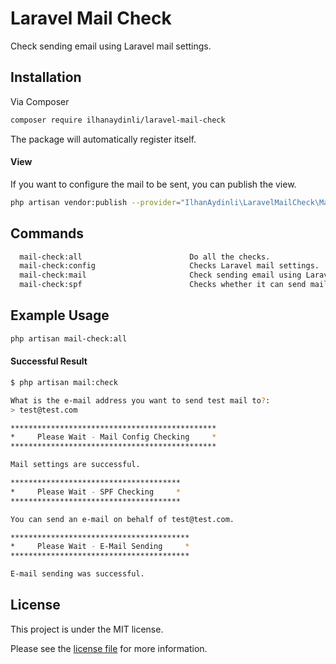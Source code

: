 # Laravel Mail Check

Check sending email using Laravel mail settings.

## Installation

Via Composer

```bash
composer require ilhanaydinli/laravel-mail-check
```

The package will automatically register itself.

#### View

If you want to configure the mail to be sent, you can publish the view.

```bash
php artisan vendor:publish --provider="IlhanAydinli\LaravelMailCheck\MailCheckProvider" --tag="views"
```

## Commands

```bash
  mail-check:all                        Do all the checks.
  mail-check:config                     Checks Laravel mail settings.
  mail-check:mail                       Check sending email using Laravel mail settings.
  mail-check:spf                        Checks whether it can send mail on behalf of the e-mail address.
```

## Example Usage

```bash
php artisan mail-check:all
```

#### Successful Result

```bash
$ php artisan mail:check

What is the e-mail address you want to send test mail to?:
> test@test.com

**********************************************
*     Please Wait - Mail Config Checking     *
**********************************************

Mail settings are successful.

**************************************
*     Please Wait - SPF Checking     *
**************************************

You can send an e-mail on behalf of test@test.com.

****************************************
*     Please Wait - E-Mail Sending     *
****************************************

E-mail sending was successful.
```

## License

This project is under the MIT license.

Please see the [license file](LICENSE) for more information.
